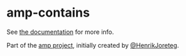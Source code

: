 # amp-contains

See [the documentation](http://amp-project.com#amp-contains) for more info.

Part of the [amp project](http://amp-project.com#amp-contains), initially created by [@HenrikJoreteg](http://twitter.com/henrikjoreteg).